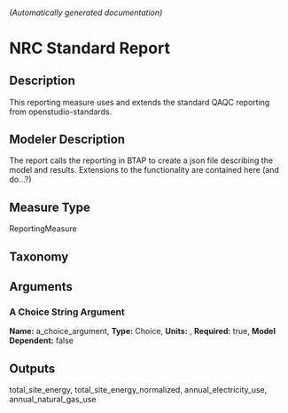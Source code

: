 

###### (Automatically generated documentation)

# NRC Standard Report

## Description
This reporting measure uses and extends the standard QAQC reporting from openstudio-standards.

## Modeler Description
The report calls the reporting in BTAP to create a json file describing the model and results. Extensions to the
	        functionality are contained here (and do...?)

## Measure Type
ReportingMeasure

## Taxonomy


## Arguments


### A Choice String Argument 

**Name:** a_choice_argument,
**Type:** Choice,
**Units:** ,
**Required:** true,
**Model Dependent:** false





## Outputs










total_site_energy, total_site_energy_normalized, annual_electricity_use, annual_natural_gas_use
